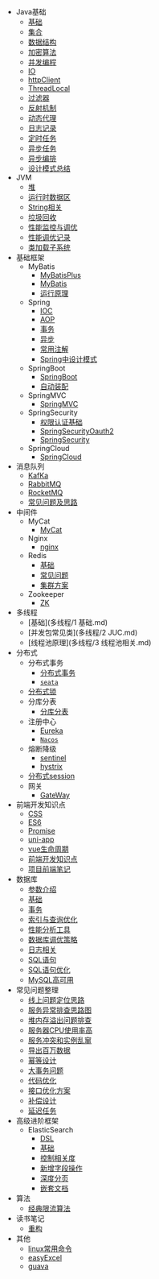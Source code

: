 * Java基础
  * [基础](web基础/基础.md)
  * [集合](web基础/集合.md)
  * [数据结构](web基础/数据结构.md)
  * [加密算法](web基础/加密算法.md)
  * [并发编程](web基础/并发编程.md)
  * [IO](web基础/IO.md)
  * [httpClient](web基础/rpc和http.md)
  * [ThreadLocal](web基础/ThreadLocal.md)
  * [过滤器](web基础/过滤器.md)
  * [反射机制](web基础/反射机制.md)
  * [动态代理](web基础/动态代理.md)
  * [日志记录](web基础/日志记录.md)
  * [定时任务](web基础/任务管理/定时任务.md)
  * [异步任务](web基础/任务管理/异步任务.md)
  * [异步编排](web基础/任务管理/异步编排.md)
  * [设计模式总结](web基础/设计模式.md)
* JVM
    * [堆](JVM/1.堆.md)
    * [运行时数据区](JVM/2.运行时数据区.md)
    * [String相关](JVM/3.String相关.md)
    * [垃圾回收](JVM/4.垃圾回收.md)
    * [性能监控与调优](JVM/5.性能监控与调优.md)
    * [性能调优记录](JVM/6.性能调优记录.md)
    * [类加载子系统](JVM/7.类加载子系统.md)
* 基础框架
  * MyBatis
    * [MyBatisPlus](基础框架/mybatis/MyBatisPlus.md)
    * [MyBatis](基础框架/mybatis/MyBatis基础.md)
    * [运行原理](基础框架/mybatis/运行原理.md)
  * Spring
    * [IOC](基础框架/spring/IOC.md)
    * [AOP](基础框架/spring/AOP.md)
    * [事务](基础框架/spring/Spring中事务原理.md)
    * [异步](基础框架/spring/Spring中异步原理.md)
    * [常用注解](基础框架/spring/常用注解.md)
    * [Spring中设计模式](基础框架/spring/Spring中设计模式.md)
  * SpringBoot
    * [SpringBoot](基础框架/SpringBoot/SpringBoot.md)
    * [自动装配](基础框架/SpringBoot/自动装配原理.md)
  * SpringMVC
    * [SpringMVC](基础框架/springMvc/SpringMVC.md)
  * SpringSecurity
    * [权限认证基础](基础框架/springSecurity/权限认证.md)
    * [SpringSecurityOauth2](基础框架/springSecurity/Spring-Security-OAuth2.md)
    * [SpringSecurity](基础框架/springSecurity/SpringSecurity.md)
  * SpringCloud
    * [SpringCloud](分布式/分布式系统.md)
* 消息队列
  * [KafKa](消息队列/kafka.md)
  * [RabbitMQ](消息队列/rabbitmq.md)
  * [RocketMQ](消息队列/rocketmq.md)
  * [常见问题及思路](消息队列/常见问题及思路.md)
* 中间件
  * MyCat
    * [MyCat](常用中间件/mycat/myCat.md)
  * Nginx
    * [nginx](常用中间件/nginx/nginx.md)
  * Redis
    * [基础](常用中间件/redis/redis基础.md)
    * [常见问题](常用中间件/redis/redis常见问题.md)
    * [集群方案](常用中间件/redis/redis集群方案.md)
  * Zookeeper
    * [ZK](常用中间件/zookeeper/zk.md)
* 多线程
  * [基础](多线程/1 基础.md)
  * [并发包常见类](多线程/2 JUC.md)
  * [线程池原理](多线程/3 线程池相关.md)
* 分布式
  * 分布式事务
    * [分布式事务](分布式/分布式事务/分布式事务.md)
    * [```seata```](分布式/分布式事务/seata.md)
  * [分布式锁](分布式/分布式锁/分布式锁.md)
  * 分库分表
    * [分库分表](分布式/分库分表/分库分表.md)
  * 注册中心
    * [Eureka](分布式/注册和配置/eureka.md)
    * [```Nacos```](分布式/注册和配置/nacos.md)
  * 熔断降级
    * [sentinel](分布式/熔断降级/sentinel.md)
    * [hystrix](分布式/熔断降级/Hystrix.md)
  * [分布式session](分布式/会话、认证、授权/session共享.md)
  * 网关
    * [GateWay](分布式/网关/服务网关.md)
* 前端开发知识点
  * [CSS](前端开发/CSS.md)
  * [ES6](前端开发/ES6.md)
  * [Promise](前端开发/Promise.md)
  * [uni-app](前端开发/uni-app.md)
  * [vue生命周期](前端开发/Vue.md)
  * [前端开发知识点](前端开发/前端开发知识点.md)
  * [项目前端笔记](前端开发/项目前端笔记.md)
* 数据库
  * [参数介绍](数据库/0.参数设置.md)
  * [基础](数据库/1.基础.md)
  * [事务](数据库/2.事务和锁.md)
  * [索引与查询优化](数据库/3.索引与查询优化.md)
  * [性能分析工具](数据库/4.性能分析工具.md)
  * [数据库调优策略](数据库/5.数据库调优策略.md)
  * [日志相关](数据库/6.日志相关.md)
  * [SQL语句](数据库/7.SQL语句.md)
  * [SQL语句优化](数据库/8.SQL语句优化.md)
  * [MySQL高可用](数据库/9.MySQL高可用.md)
* 常见问题整理
  * [线上问题定位思路](问题整理/怎么定位线上问题.md)
  * [服务异常排查思路图](问题整理/服务异常排查定位思路/排查服务异常思路整理.md)
  * [堆内存溢出问题排查](问题整理/堆内存溢出问题排查.md)
  * [服务器CPU使用率高](问题整理/磁盘或CPU使用率高.md)
  * [服务冲突和实例乱窜](问题整理/如何解决服务冲突和实例乱窜.md)
  * [导出百万数据](问题整理/大文件上传导出.md)
  * [幂等设计](问题整理/幂等设计.md)
  * [大事务问题](问题整理/大事务问题.md)
  * [代码优化](问题整理/代码优化.md)
  * [接口优化方案](问题整理/接口优化方案总结.md)
  * [补偿设计](问题整理/分布式系统中补偿机制设计.md)
  * [延迟任务](问题整理/延迟任务.md)
* 高级进阶框架
  * ElasticSearch
    * [DSL](高级进阶框架/elasticsearch/DSL.md)
    * [基础](高级进阶框架/elasticsearch/ES基础.md)
    * [控制相关度](高级进阶框架/elasticsearch/控制相关度.md)
    * [新增字段操作](高级进阶框架/elasticsearch/新增字段操作.md)
    * [深度分页](高级进阶框架/elasticsearch/深度分页.md)     
    * [嵌套文档](高级进阶框架/elasticsearch/实现嵌套json查询/嵌套文档.md)
* 算法
  * [经典限流算法](算法/限流算法总结.md)
* 读书笔记
  * [重构](读书笔记/重构.md)
* 其他
  * [linux常用命令](工具/linux常用命令.md)
  * [easyExcel](工具/easyexcel.md)
  * [guava](工具/guava.md)